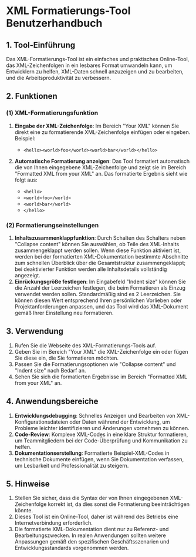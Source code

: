 # XML Formatierungs-Tool Benutzerhandbuch

## 1. Tool-Einführung

Das XML-Formatierungs-Tool ist ein einfaches und praktisches Online-Tool, das XML-Zeichenfolgen in ein lesbares Format umwandeln kann, um Entwicklern zu helfen, XML-Daten schnell anzuzeigen und zu bearbeiten, und die Arbeitsproduktivität zu verbessern.

## 2. Funktionen

### (1) XML-Formatierungsfunktion

1. **Eingabe der XML-Zeichenfolge**: Im Bereich "Your XML" können Sie direkt eine zu formatierende XML-Zeichenfolge einfügen oder eingeben. Beispiel:
   * `<hello><world>foo</world><world>bar</world></hello>`

2. **Automatische Formatierung anzeigen**: Das Tool formatiert automatisch die von Ihnen eingegebene XML-Zeichenfolge und zeigt sie im Bereich "Formatted XML from your XML" an. Das formatierte Ergebnis sieht wie folgt aus:
   * `<hello>`
   * `<world>foo</world>`
   * `<world>bar</world>`
   * `</hello>`

### (2) Formatierungseinstellungen

1. **Inhaltszusammenklappfunktion**: Durch Schalten des Schalters neben "Collapse content" können Sie auswählen, ob Teile des XML-Inhalts zusammengeklappt werden sollen. Wenn diese Funktion aktiviert ist, werden bei der formatierten XML-Dokumentation bestimmte Abschnitte zum schnellen Überblick über die Gesamtstruktur zusammengeklappt; bei deaktivierter Funktion werden alle Inhaltsdetails vollständig angezeigt.
2. **Einrückungsgröße festlegen**: Im Eingabefeld "Indent size" können Sie die Anzahl der Leerzeichen festlegen, die beim Formatieren als Einzug verwendet werden sollen. Standardmäßig sind es 2 Leerzeichen. Sie können diesen Wert entsprechend Ihren persönlichen Vorlieben oder Projektanforderungen anpassen, und das Tool wird das XML-Dokument gemäß Ihrer Einstellung neu formatieren.

## 3. Verwendung

1. Rufen Sie die Webseite des XML-Formatierungs-Tools auf.
2. Geben Sie im Bereich "Your XML" die XML-Zeichenfolge ein oder fügen Sie diese ein, die Sie formatieren möchten.
3. Passen Sie die Formatierungsoptionen wie "Collapse content" und "Indent size" nach Bedarf an.
4. Sehen Sie sich die formatierten Ergebnisse im Bereich "Formatted XML from your XML" an.

## 4. Anwendungsbereiche

1. **Entwicklungsdebugging**: Schnelles Anzeigen und Bearbeiten von XML-Konfigurationsdateien oder Daten während der Entwicklung, um Probleme leichter identifizieren und Änderungen vornehmen zu können.
2. **Code-Review**: Komplexe XML-Codes in eine klare Struktur formatieren, um Teammitgliedern bei der Code-Überprüfung und Kommunikation zu helfen.
3. **Dokumentationserstellung**: Formatierte Beispiel-XML-Codes in technische Dokumente einfügen, wenn Sie Dokumentation verfassen, um Lesbarkeit und Professionalität zu steigern.

## 5. Hinweise

1. Stellen Sie sicher, dass die Syntax der von Ihnen eingegebenen XML-Zeichenfolge korrekt ist, da dies sonst die Formatierung beeinträchtigen könnte.
2. Dieses Tool ist ein Online-Tool, daher ist während des Betriebs eine Internetverbindung erforderlich.
3. Die formatierte XML-Dokumentation dient nur zu Referenz- und Bearbeitungszwecken. In realen Anwendungen sollten weitere Anpassungen gemäß den spezifischen Geschäftsszenarien und Entwicklungsstandards vorgenommen werden.